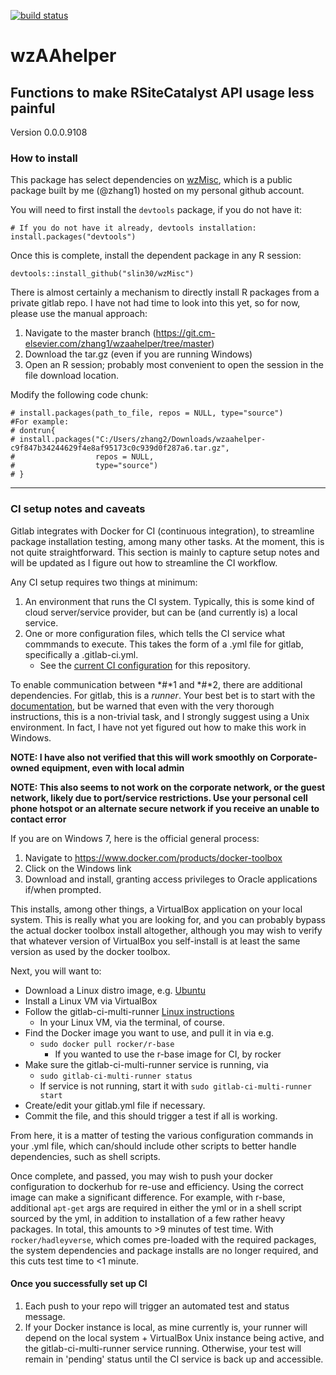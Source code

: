 [![build status](https://git.cm-elsevier.com/zhang1/wzaahelper/badges/master/build.svg)](https://git.cm-elsevier.com/zhang1/wzaahelper/commits/master)

# wzAAhelper

## Functions to make RSiteCatalyst API usage less painful

Version 0.0.0.9108

### How to install

This package has select dependencies on [wzMisc](https://github.com/slin30/wzMisc), which is a public package built by me 
(@zhang1) hosted on my personal github account. 

You will need to first install the `devtools` package, if you do not have it:

```{r}
# If you do not have it already, devtools installation:    
install.packages("devtools")
```

Once this is complete, install the dependent package in any R session:  

```{r}
devtools::install_github("slin30/wzMisc")
```

There is almost certainly a mechanism to directly install R packages from a private gitlab repo. I have not 
had time to look into this yet, so for now, please use the manual approach:

1. Navigate to the master branch (https://git.cm-elsevier.com/zhang1/wzaahelper/tree/master)
2. Download the tar.gz (even if you are running Windows)
3. Open an R session; probably most convenient to open the session in the file download location.  
    
Modify the following code chunk:  

```{r}
# install.packages(path_to_file, repos = NULL, type="source")
#For example:
# dontrun{
# install.packages("C:/Users/zhang2/Downloads/wzaahelper-c9f847b34244629f4e8af95173c0c939d0f287a6.tar.gz", 
#                  repos = NULL, 
#                  type="source")
# }
```

-----


### CI setup notes and caveats

Gitlab integrates with Docker for CI (continuous integration), to streamline package installation testing, among many other 
tasks. At the moment, this is not quite straightforward. This section is mainly to capture setup notes and will be updated as 
I figure out how to streamline the CI workflow.  

Any CI setup requires two things at minimum:  

1. An environment that runs the CI system. Typically, this is some kind of cloud server/service provider, but can be 
(and currently is) a local service.  
2. One or more configuration files, which tells the CI service what commmands to execute. This takes the form of a 
.yml file for gitlab, specifically a .gitlab-ci.yml. 
    - See the [current CI configuration](https://git.cm-elsevier.com/zhang1/wzaahelper/blob/master/.gitlab-ci.yml) for 
      this repository.  


To enable communication between *#*1 and *#*2, there are additional dependencies. For gitlab, this is a *runner*. Your 
best bet is to start with the [documentation](https://gitlab.com/gitlab-org/gitlab-ci-multi-runner), but be warned that 
even with the very thorough instructions, this is a non-trivial task, and I strongly suggest using a Unix environment. In 
fact, I have not yet figured out how to make this work in Windows.  

**NOTE: I have also not verified that this will work smoothly on Corporate-owned equipment, even with local admin**  
  
**NOTE: This also seems to not work on the corporate network, or the guest network, likely due to port/service restrictions. 
Use your personal cell phone hotspot or an alternate secure network if you receive an unable to contact error**

If you are on Windows 7, here is the official general process:  

1. Navigate to https://www.docker.com/products/docker-toolbox
2. Click on the Windows link
3. Download and install, granting access privileges to Oracle applications if/when prompted.  


This installs, among other things, a VirtualBox application on your local system. This is really what you are looking for, and 
you can probably bypass the actual docker toolbox install altogether, although you may wish to verify that whatever version 
of VirtualBox you self-install is at least the same version as used by the docker toolbox.  
  
  
Next, you will want to:  

- Download a Linux distro image, e.g. [Ubuntu](https://www.ubuntu.com/download/desktop)
- Install a Linux VM via VirtualBox
- Follow the gitlab-ci-multi-runner [Linux instructions](https://gitlab.com/gitlab-org/gitlab-ci-multi-runner/blob/master/docs/install/linux-repository.md)  
    - In your Linux VM, via the terminal, of course.  
- Find the Docker image you want to use, and pull it in via e.g. 
    - `sudo docker pull rocker/r-base` 
        - If you wanted to use the r-base image for CI, by rocker
- Make sure the gitlab-ci-multi-runner service is running, via 
    - `sudo gitlab-ci-multi-runner status`
    - If service is not running, start it with `sudo gitlab-ci-multi-runner start`
- Create/edit your gitlab.yml file if necessary. 
- Commit the file, and this should trigger a test if all is working.  


From here, it is a matter of testing the various configuration commands in your .yml file, which can/should include other 
scripts to better handle dependencies, such as shell scripts. 

Once complete, and passed, you may wish to push your docker configuration to dockerhub for re-use and efficiency. Using the 
correct image can make a significant difference. For example, with r-base, additional `apt-get` args are required in either 
the yml or in a shell script sourced by the yml, in addition to installation of a few rather heavy packages. In total, this 
amounts to >9 minutes of test time. With `rocker/hadleyverse`, which comes pre-loaded with the required packages, the 
system dependencies and package installs are no longer required, and this cuts test time to <1 minute. 


#### Once you successfully set up CI

1. Each push to your repo will trigger an automated test and status message.  
2. If your Docker instance is local, as mine currently is, your runner will depend on the local system + VirtualBox Unix 
instance being active, and the gitlab-ci-multi-runner service running. Otherwise, your test will remain in 'pending' status 
until the CI service is back up and accessible.  

